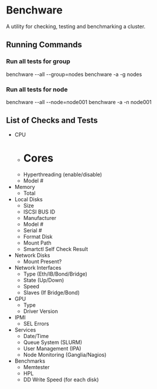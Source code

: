 # Benchware

A utility for checking, testing and benchmarking a cluster.

## Running Commands 

### Run all tests for group

benchware --all --group=nodes
benchware -a -g nodes

### Run all tests for node

benchware --all --node=node001
benchware -a -n node001

## List of Checks and Tests

- CPU
  - # Cores
  - Hyperthreading (enable/disable)
  - Model #
- Memory
  - Total
- Local Disks
  - Size
  - ISCSI BUS ID
  - Manufacturer
  - Model #
  - Serial #
  - Format Disk
  - Mount Path
  - Smartctl Self Check Result
- Network Disks
  - Mount Present?
- Network Interfaces
  - Type (Eth/IB/Bond/Bridge)
  - State (Up/Down)
  - Speed
  - Slaves (If Bridge/Bond)
- GPU
  - Type
  - Driver Version
- IPMI
  - SEL Errors
- Services
  - Date/Time
  - Queue System (SLURM)
  - User Management (IPA)
  - Node Monitoring (Ganglia/Nagios)
- Benchmarks
  - Memtester
  - HPL
  - DD Write Speed (for each disk)

